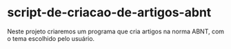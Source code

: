 ﻿# script-de-criacao-de-artigos-abnt
Neste projeto criaremos um programa que cria artigos na norma ABNT, com o tema escolhido pelo usuário.
